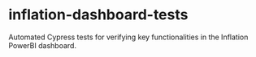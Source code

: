# inflation-dashboard-tests
Automated Cypress tests for verifying key functionalities in the Inflation PowerBI dashboard.


